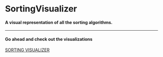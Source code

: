 # SortingVisualizer

<h4>
  A visual representation of all the sorting algorithms.
</h4>
<hr>
<h4>Go ahead and check out the visualizations</h4>
<a href = "https://shambhawibhure.github.io/SortingVisualizer/"  target="_blank">SORTING VISUALIZER</a>

